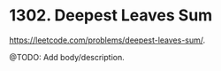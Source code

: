 # 1302. Deepest Leaves Sum

https://leetcode.com/problems/deepest-leaves-sum/.

@TODO: Add body/description.